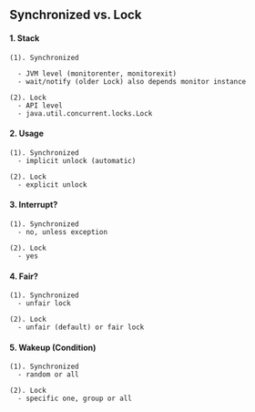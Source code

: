 ## Synchronized vs. Lock

#### 1. Stack

    (1). Synchronized
    
      - JVM level (monitorenter, monitorexit)
      - wait/notify (older Lock) also depends monitor instance
      
    (2). Lock
      - API level
      - java.util.concurrent.locks.Lock

#### 2. Usage

    (1). Synchronized
      - implicit unlock (automatic)
      
    (2). Lock
      - explicit unlock
    
#### 3. Interrupt?

    (1). Synchronized
      - no, unless exception
     
    (2). Lock
      - yes
    
#### 4. Fair?

    (1). Synchronized
      - unfair lock
      
    (2). Lock
      - unfair (default) or fair lock
    
#### 5. Wakeup (Condition)

    (1). Synchronized
      - random or all
      
    (2). Lock
      - specific one, group or all